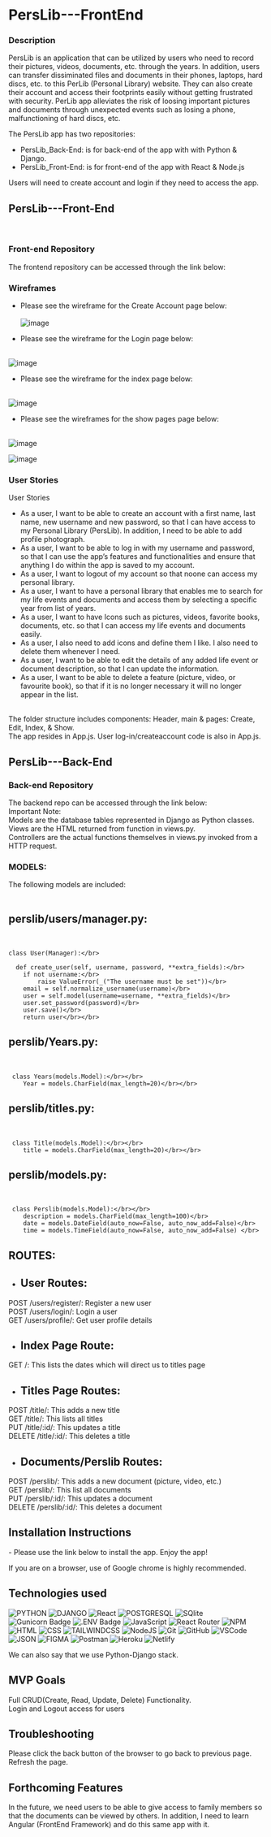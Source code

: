 # PersLib---FrontEnd


**<h3>Description</h3>**

PersLib is an application that can be utilized by users who need to record their pictures, videos, documents, etc. through the years. In addition, users can transfer dissiminated files and documents in their phones, laptops, hard discs, etc. to this PerLib (Personal Library) website. They can also create their account and access their footprints easily without getting frustrated with security. PerLib app alleviates the risk of loosing important pictures and documents through unexpected events such as losing a phone, malfunctioning of hard discs, etc.

The PersLib app has two repositories:</br>
 - PersLib_Back-End: is for back-end of the app with with Python & Django.
 - PersLib_Front-End: is for front-end of the app with React & Node.js
 

Users will need to create account and login if they need to access the app.


 <h2> PersLib---Front-End </h2></br>

 **<h3>Front-end Repository</h3>**
The frontend repository can be accessed through the link below:</br>


 **<h3>Wireframes</h3>**
 
- Please see the wireframe for the Create Account page below: </br></br>
 ![image](https://github.com/davedawita/PersLib---FrontEnd/assets/155693018/20c5d680-d7da-42eb-a8a0-c9f753f609a2)
 
 - Please see the wireframe for the Login page below: </br></br> 

![image](https://github.com/davedawita/PersLib---FrontEnd/assets/155693018/988a5461-2348-420d-b65e-076d2cd9715c)

 - Please see the wireframe for the index page below: </br></br>

![image](https://github.com/davedawita/PersLib---FrontEnd/assets/155693018/15628a15-6a31-4777-a653-2e059d1dd777)

 - Please see the wireframes for the show pages page below: </br></br>
 
![image](https://github.com/davedawita/PersLib---FrontEnd/assets/155693018/bf92e803-4ae6-4a36-b833-da64aff834c6)

![image](https://github.com/davedawita/PersLib---FrontEnd/assets/155693018/47f2d682-d009-4a00-bc21-68771b7e7dd3)

**<h3>User Stories</h3>** 
User Stories
 - As a user, I want to be able to create an account with a first name, last name, new username and new password, so that I can have access to my Personal Library (PersLib). In addition, I need to be able to add profile photograph.
 - As a user, I want to be able to log in with my username and password, so that I can use the app’s features and functionalities and ensure that anything I do within the app is saved to my account.
 - As a user, I want to logout of my account so that noone can access my personal library.
 - As a user, I want to have a personal library that enables me to search for my life events and documents and access them by selecting a specific year from list of years.
 - As a user, I want to have Icons such as pictures, videos, favorite books, documents, etc. so that I can access my life events and documents easily.
 - As a user, I also need to add icons and define them I like. I also need to delete them whenever I need.
 - As a user, I want to be able to edit the details of any added life event or document description, so that I can update the information.
 - As a user, I want to be able to delete a feature (picture, video, or favourite book), so that if it is no longer necessary it will no longer appear in the list. </br> </br>
 
The folder structure includes components: Header, main & pages: Create, Edit, Index, & Show.</br>
The app resides in App.js. User log-in/createaccount code is also in App.js.</br>

<h2>PersLib---Back-End</h2>

**<h3>Back-end Repository</h3>**
The backend repo can be accessed through the link below:</br>
Important Note:</br>
Models are the database tables represented in Django as Python classes.</br>
Views are the HTML returned from function in views.py.</br>
Controllers are the actual functions themselves in views.py invoked from a HTTP request.</br>


**<h3>MODELS:</h3>** 
The following models are included: </br></br>

<h2><b>perslib/users/manager.py:</b></h2></br>
  
    class User(Manager):</br>
    
      def create_user(self, username, password, **extra_fields):</br>        
        if not username:</br>
            raise ValueError(_("The username must be set"))</br>
        email = self.normalize_username(username)</br>
        user = self.model(username=username, **extra_fields)</br>
        user.set_password(password)</br>
        user.save()</br>
        return user</br></br>
        
 <h2><b>perslib/Years.py:</b></h2></b></br>
  
     class Years(models.Model):</br></br>      
        Year = models.CharField(max_length=20)</br></br>  
  
<h2><b>perslib/titles.py:</b></h2></b></br>
 
     class Title(models.Model):</br></br>    
        title = models.CharField(max_length=20)</br></br>    

<h2><b>perslib/models.py:</b></h2></b></br>
 
     class Perslib(models.Model):</br></br>
        description = models.CharField(max_length=100)</br>
        date = models.DateField(auto_now=False, auto_now_add=False)</br>
        time = models.TimeField(auto_now=False, auto_now_add=False) </br>
    
 <h2>ROUTES:</h2>   
 
 - **<h2>User Routes:</h2>**

POST /users/register/: Register a new user</br>
POST /users/login/: Login a user</br>
GET /users/profile/: Get user profile details</br>

 - **<h2>Index Page Route:</h2>** 

GET /: This lists the dates which will direct us to titles page</br>

 - **<h2>Titles Page Routes:</h2>** 

POST /title/: This adds a new title</br>
GET /title/: This lists all titles</br>
PUT /title/:id/: This updates a title</br>
DELETE /title/:id/: This deletes a title</br>

 - **<h2>Documents/Perslib Routes:</h2>** 

POST /perslib/: This adds a new document (picture, video, etc.)</br>
GET /perslib/: This list all documents</br>
PUT /perslib/:id/: This updates a document</br>
DELETE /perslib/:id/: This deletes a document</br>

<h2>Installation Instructions</h2>
 - Please use the link below to install the app. Enjoy the app!   </br>
 
 
If you are on a browser, use of Google chrome is highly recommended.    </br>
<h2>Technologies used</h2>

![PYTHON](https://img.shields.io/badge/python-3670A0?style=for-the-badge&logo=python&logoColor=ffdd54)
![DJANGO](https://img.shields.io/badge/Django-092E20?style=for-the-badge&logo=django&logoColor=green)
![React](https://img.shields.io/badge/react-%2320232a.svg?style=for-the-badge&logo=react&logoColor=%2361DAFB)
![POSTGRESQL](https://img.shields.io/badge/postgresql-4169e1?style=for-the-badge&logo=postgresql&logoColor=white)
![SQlite](https://img.shields.io/badge/SQLite-blue?logo=sqlite&logoColor=white)
![Gunicorn Badge](https://img.shields.io/badge/Gunicorn-499848?logo=gunicorn&logoColor=fff&style=for-the-badge)
![.ENV Badge](https://img.shields.io/badge/.ENV-ECD53F?logo=dotenv&logoColor=000&style=for-the-badge)
![JavaScript](https://img.shields.io/badge/JavaScript-323330?style=for-the-badge&logo=javascript&logoColor=F7DF1E)
![React Router](https://img.shields.io/badge/React_Router-CA4245?style=for-the-badge&logo=react-router&logoColor=white)
![NPM](https://img.shields.io/badge/NPM-%23CB3837.svg?style=for-the-badge&logo=npm&logoColor=white)
![HTML](https://img.shields.io/badge/HTML5-E34F26?style=for-the-badge&logo=html5&logoColor=white)
![CSS](https://img.shields.io/badge/CSS-239120?&style=for-the-badge&logo=css3&logoColor=white)
![TAILWINDCSS](https://img.shields.io/badge/tailwindcss-0F172A?&logo=tailwindcss)
![NodeJS](https://img.shields.io/badge/node.js-6DA55F?style=for-the-badge&logo=node.js&logoColor=white)
![Git](https://img.shields.io/badge/git-%23F05033.svg?style=for-the-badge&logo=git&logoColor=white)
![GitHub](https://img.shields.io/badge/GitHub-100000?style=for-the-badge&logo=github&logoColor=white)
![VSCode](https://img.shields.io/badge/VSCode-0078D4?style=for-the-badge&logo=visual%20studio%20code&logoColor=white)
![JSON](https://img.shields.io/badge/json-5E5C5C?style=for-the-badge&logo=json&logoColor=white)
![FIGMA](https://img.shields.io/badge/figma-%23F24E1E?style=for-the-badge&logo=figma&logoColor=white)
![Postman](https://img.shields.io/badge/Postman-FF6C37?style=for-the-badge&logo=postman&logoColor=white)
![Heroku](https://img.shields.io/badge/heroku-%23430098.svg?style=for-the-badge&logo=heroku&logoColor=white)
![Netlify](https://img.shields.io/badge/Netlify-00C7B7?style=for-the-badge&logo=netlify&logoColor=white)


We can also say that we use Python-Django stack.  </br>

<h2>MVP Goals</h2>
Full CRUD(Create, Read, Update, Delete) Functionality. </br>
Login and Logout access for users   </br>

<h2>Troubleshooting</h2>
Please click the back button of the browser to go back to previous page. Refresh the page.   </br>

<h2>Forthcoming Features</h2>
In the future, we need users to be able to give access to family members so that the documents can be viewed by others. In addition, I need to learn Angular (FrontEnd Framework) and do this same app with it.
